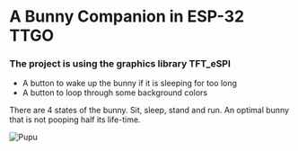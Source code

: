 # A Bunny Companion in ESP-32 TTGO

### The project is using the graphics library TFT_eSPI

* A button to wake up the bunny if it is sleeping for too long
* A button to loop through some background colors

There are 4 states of the bunny. Sit, sleep, stand and run. An optimal bunny that is not pooping half its life-time.

![Pupu](Pupu.gif)
